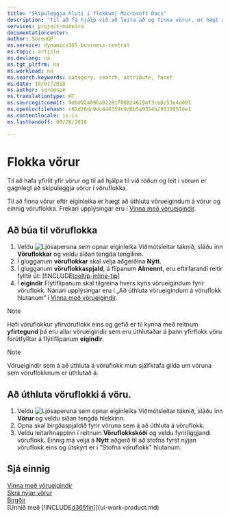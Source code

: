 ```yaml
---
title: "Skipuleggja hluti í flokkum| Microsoft Docs"
description: "Til að fá hjálp við að leita að og finna vörur, er hægt að úthluta eiginleikum vöru og skipuleggja vörur í flokkum."
services: project-madeira
documentationcenter: 
author: SorenGP
ms.service: dynamics365-business-central
ms.topic: article
ms.devlang: na
ms.tgt_pltfrm: na
ms.workload: na
ms.search.keywords: category, search, attribute, facet
ms.date: 10/01/2018
ms.author: sgroespe
ms.translationtype: HT
ms.sourcegitcommit: 9dbd92409ba02281f008246194f3ce0c53e4e001
ms.openlocfilehash: c62d26dc9dc444359c0d8b5a9354b29132857de1
ms.contentlocale: is-is
ms.lasthandoff: 09/28/2018

---
```

# <a name="categorize-items"></a>Flokka vörur
Til að hafa yfirlit yfir vörur og til að hjálpa til við röðun og leit í vörum er gagnlegt að skipuleggja vörur í vöruflokka.

Til að finna vörur eftir eiginleika er hægt að úthluta vörueigindum á vörur og einnig vöruflokka. Frekari upplýsingar eru í [Vinna með vörueigindir](inventory-how-work-item-attributes.md).

## <a name="to-create-an-item-category"></a>Að búa til vöruflokka
1. Veldu ![Ljósaperuna sem opnar eiginleika Viðmótsleitar](media/ui-search/search_small.png "Segðu mér hvað þú vilt gera") táknið, sláðu inn **Vöruflokkar** og veldu síðan tengda tengilinn.
2. Í glugganum **vöruflokkar** skal velja aðgerðina **Nýtt**.
3. Í glugganum **vöruflokkaspjald**, á flipanum **Almennt**, eru eftirfarandi reitir fylltir út: [!INCLUDE[tooltip-inline-tip](includes/tooltip-inline-tip_md.md)]
4. Í **eigindir** Flýtiflipanum skal tilgreina hvers kyns vörueigindum fyrir vöruflokk. Nánari upplýsingar eru í „Að úthluta vörueigindum á vöruflokk hlutanum“ í [Vinna með vörueigindir](inventory-how-work-item-attributes.md).

> [!NOTE]  
>   Hafi vöruflokkur yfirvöruflokk eins og gefið er til kynna með reitnum **yfirtegund** þá eru allar vörueigindir sem eru úthlutaðar á þann yfirflokk vöru forútfylltar á flýtiflipanum **eigindir**.

> [!NOTE]  
>   Vörueigindir sem á að úthluta á vöruflokk mun sjálfkrafa gilda um vöruna sem vöruflokknum er úthlutað á.

## <a name="to-assign-an-item-category-to-an-item"></a>Að úthluta vöruflokki á vöru.
1. Veldu ![Ljósaperuna sem opnar eiginleika Viðmótsleitar](media/ui-search/search_small.png "Segðu mér hvað þú vilt gera") táknið, sláðu inn **Vörur** og veldu síðan tengda hlekkinn.
2. Opna skal birgðaspjaldið fyrir vöruna sem á að úthluta á vöruflokk.
3. Veldu leitarhnappinn í reitnum **Vöruflokkskóði** og veldu fyrirliggjandi vöruflokk. Einnig má velja á **Nýtt** aðgerð til að stofna fyrst nýjan vöruflokk eins og útskýrt er í "Stofna vöruflokk" hlutanum.

## <a name="see-also"></a>Sjá einnig
[Vinna með vörueigindir](inventory-how-work-item-attributes.md)  
[Skrá nýjar vörur](inventory-how-register-new-items.md)  
[Birgðir](inventory-manage-inventory.md)  
[Unnið með [!INCLUDE[d365fin](includes/d365fin_md.md)]](ui-work-product.md)

